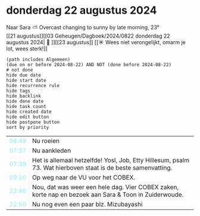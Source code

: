 # donderdag 22 augustus 2024

Naar Sara ⛅ Overcast changing to sunny by late morning, 23°<br>[[21 augustus]][[03 Geheugen/Dagboek/2024/0822 donderdag 22 augustus 2024| 📓 ]][[23 augustus]]
[[☀️ Wees niet verongelijkt, omarm je lot, wees sterk!]]
```tasks
(path includes Algemeen)
(due on or before 2024-08-22) AND NOT (done before 2024-08-22)
# not done
hide due date
hide start date
hide recurrence rule
hide tags
hide backlink
hide done date
hide task count
hide created date
hide edit button
hide postpone button 
sort by priority 
```

|     |   |
| --- | ---  |
| <font color=#8be9f4>06:49</font> |  Nu roeien |
| <font color=#8be9f4>07:37</font> |  Nu aankleden  |
| <font color=#8be9f4>07:39</font> |  Het is allemaal hetzelfde! Yosl, Job, Etty Hillesum, psalm 73. Wat hierboven staat is de beste samenvatting. |
| <font color=#8be9f4>09:10</font> |  Op weg naar de VU voor het COBEX. |
| <font color=#8be9f4>22:46</font> |  Nou, dat was weer een hele dag. Vier COBEX zaken, korte nap en bezoek aan Sara & Toon in Zuiderwoude. |
| <font color=#8be9f4>22:50</font> |  Nu nog even een paar blz. Mizubayashi  |